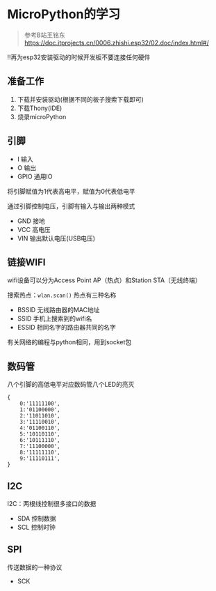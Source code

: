 # MicroPython的学习
> 参考B站王铭东 https://doc.itprojects.cn/0006.zhishi.esp32/02.doc/index.html#/

!!再为esp32安装驱动的时候开发板不要连接任何硬件

## 准备工作
1. 下载并安装驱动(根据不同的板子搜索下载即可)
2. 下载Thony(IDE)
3. 烧录microPython

## 引脚
- I 输入
- O 输出
- GPIO 通用IO

将引脚赋值为1代表高电平，赋值为0代表低电平

通过引脚控制电压，引脚有输入与输出两种模式

- GND 接地
- VCC 高电压
- VIN 输出默认电压(USB电压)


## 链接WIFI
wifi设备可以分为Access Point AP（热点）和Station STA（无线终端）

搜索热点：`wlan.scan()`
热点有三种名称
- BSSID 无线路由器的MAC地址
- SSID 手机上搜索到的wifi名
- ESSID 相同名字的路由器共同的名字

有关网络的编程与python相同，用到socket包

## 数码管
八个引脚的高低电平对应数码管八个LED的亮灭
```
{
	0:'11111100',
	1:'01100000',
	2:'11011010',
	3:'11110010',
	4:'01100110',
	5:'10110110',
	6:'10111110',
	7:'11100000',
	8:'11111110',
	9:'11110111',
}
```

## I2C

I2C：两根线控制很多接口的数据
- SDA 控制数据
- SCL 控制时钟

## SPI
传送数据的一种协议
- SCK